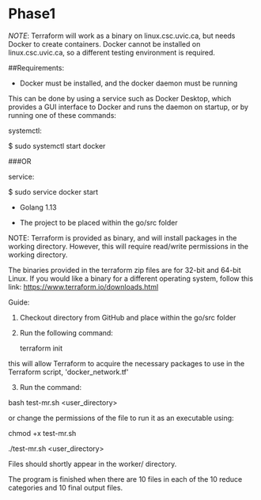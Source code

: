 # Phase1

_NOTE_: Terraform will work as a binary on linux.csc.uvic.ca, but needs Docker to create containers. Docker cannot be
installed on linux.csc.uvic.ca, so a different testing environment is required. 

##Requirements:

- Docker must be installed, and the docker daemon must be running

This can be done by using a service such as Docker Desktop, which provides
a GUI interface to Docker and runs the daemon on startup, or by running one of these commands:

systemctl:

$ sudo systemctl start docker


###OR

service:

$ sudo service docker start

- Golang 1.13

- The project to be placed within the go/src folder


NOTE: Terraform is provided as binary, and will install packages in the working directory. However, this
 will require read/write permissions in the working directory.

The binaries provided in the terraform zip files are for 32-bit and 64-bit 
Linux. If you would like a binary for a different operating system, follow
this link: https://www.terraform.io/downloads.html




Guide: 

1. Checkout directory from GitHub and place within the go/src folder

2. Run the following command:

    terraform init
    
this will allow Terraform to acquire the necessary packages to use in the Terraform script, 'docker_network.tf'


3. Run the command:

bash test-mr.sh <user_directory>

or change the permissions of the file to run it as an executable using:

chmod +x test-mr.sh

./test-mr.sh <user_directory>


Files should shortly appear in the worker/ directory.

The program is finished when there are 10 files in each of the 10 reduce categories and 10 final output files. 

